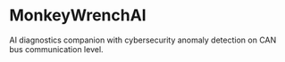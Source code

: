 # MonkeyWrenchAI
AI diagnostics companion with cybersecurity anomaly detection on CAN bus communication level.
